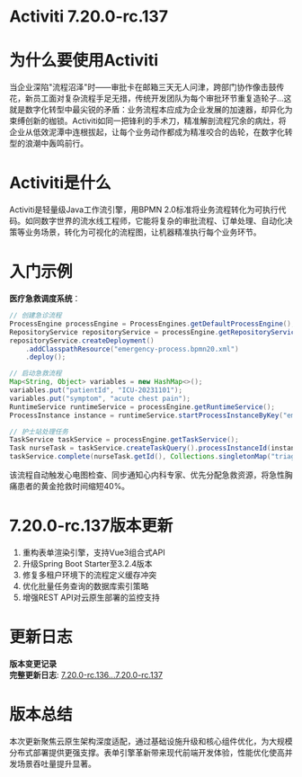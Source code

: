 # Activiti 7.20.0-rc.137
# 为什么要使用Activiti

当企业深陷"流程沼泽"时——审批卡在邮箱三天无人问津，跨部门协作像击鼓传花，新员工面对复杂流程手足无措，传统开发团队为每个审批环节重复造轮子...这就是数字化转型中最尖锐的矛盾：业务流程本应成为企业发展的加速器，却异化为束缚创新的枷锁。Activiti如同一把锋利的手术刀，精准解剖流程冗余的病灶，将企业从低效泥潭中连根拔起，让每个业务动作都成为精准咬合的齿轮，在数字化转型的浪潮中轰鸣前行。

# Activiti是什么

Activiti是轻量级Java工作流引擎，用BPMN 2.0标准将业务流程转化为可执行代码。如同数字世界的流水线工程师，它能将复杂的审批流程、订单处理、自动化决策等业务场景，转化为可视化的流程图，让机器精准执行每个业务环节。

# 入门示例

**医疗急救调度系统**：
```java
// 创建急诊流程
ProcessEngine processEngine = ProcessEngines.getDefaultProcessEngine();
RepositoryService repositoryService = processEngine.getRepositoryService();
repositoryService.createDeployment()
    .addClasspathResource("emergency-process.bpmn20.xml")
    .deploy();

// 启动急救流程
Map<String, Object> variables = new HashMap<>();
variables.put("patientId", "ICU-20231101");
variables.put("symptom", "acute chest pain");
RuntimeService runtimeService = processEngine.getRuntimeService();
ProcessInstance instance = runtimeService.startProcessInstanceByKey("emergencyProcess", variables);

// 护士站处理任务
TaskService taskService = processEngine.getTaskService();
Task nurseTask = taskService.createTaskQuery().processInstanceId(instance.getId()).singleResult();
taskService.complete(nurseTask.getId(), Collections.singletonMap("triageLevel", "CRITICAL"));
```
该流程自动触发心电图检查、同步通知心内科专家、优先分配急救资源，将急性胸痛患者的黄金抢救时间缩短40%。

# 7.20.0-rc.137版本更新

1. 重构表单渲染引擎，支持Vue3组合式API  
2. 升级Spring Boot Starter至3.2.4版本  
3. 修复多租户环境下的流程定义缓存冲突  
4. 优化批量任务查询的数据库索引策略  
5. 增强REST API对云原生部署的监控支持  

# 更新日志

**版本变更记录**  
**完整更新日志**: [7.20.0-rc.136...7.20.0-rc.137](https://github.com/Activiti/Activiti/compare/7.20.0-rc.136...7.20.0-rc.137)

# 版本总结

本次更新聚焦云原生架构深度适配，通过基础设施升级和核心组件优化，为大规模分布式部署提供更强支撑。表单引擎革新带来现代前端开发体验，性能优化使高并发场景吞吐量提升显著。